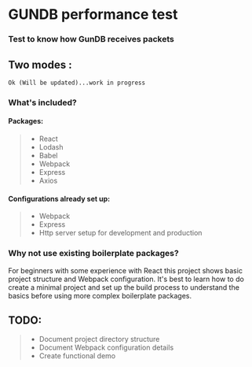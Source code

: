 # GUNDB performance test
### Test to know how GunDB receives packets

## Two modes :
```
Ok (Will be updated)...work in progress
```

### What's included?
#### Packages:
> - React
> - Lodash
> - Babel
> - Webpack
> - Express
> - Axios

#### Configurations already set up:
> - Webpack
> - Express 
>  - Http server setup for development and production

### Why not use existing boilerplate packages?
For beginners with some experience with React this project shows basic project structure and Webpack configuration. It's best to learn how to do create a minimal project and set up the build process to understand the basics before using more complex boilerplate packages.

## TODO:
> - Document project directory structure 
> - Document Webpack configuration details
> - Create functional demo